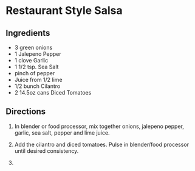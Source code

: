 # Restaurant Style Salsa #

## Ingredients ##

- 3 green onions
- 1 Jalepeno Pepper
- 1 clove Garlic
- 1 1/2 tsp. Sea Salt
- pinch of pepper
- Juice from 1/2 lime
- 1/2 bunch Cilantro
- 2 14.5oz cans Diced Tomatoes

## Directions ##

1. In blender or food processor, mix together onions, jalepeno pepper, garlic, sea salt, pepper and lime juice.

2. Add the cilantro and diced tomatoes.  Pulse in blender/food processor until desired consistency.

2. 
